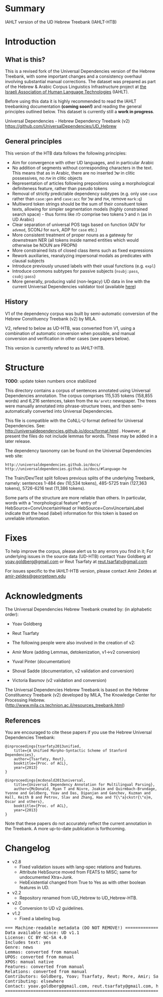 # Summary

IAHLT version of the UD Hebrew Treebank (IAHLT-HTB)


# Introduction

## What is this?

This is a revised fork of the Universal Dependencies version of the Hebrew Treebank, with some important changes and a consistency overhaul involving substantial manual corrections. The dataset was prepared as part of the Hebrew & Arabic Corpus Linguistics Infrastructure project at [the Israeli Association of Human Language Technologies](https://www.iahlt.org/) (IAHLT).

Before using this data it is highly recommended to read the IAHLT treebanking documentation **(coming soon!)** and reading the general principles outlined below. This dataset is currently still a **work in progress**.

Universal Dependencies - Hebrew Dependency Treebank (v2)
https://github.com/UniversalDependencies/UD_Hebrew

## General principles

This version of the HTB data follows the following principles:

  * Aim for convergence with other UD languages, and in particular Arabic
  * No addition of segments without corresponding characters in the text. This means that as in Arabic, there are no inserted _של_ in clitic possessives, no _את_ in clitic objects
  * Representation of articles following prepositions using a morphological definiteness feature, rather than pseudo tokens
  * Removal of strictly predictable dependency subtypes (e.g. only use `case` rather than `case:gen` and `case:acc` for של and את, remove `mark:q`)
  * Multiword token strings should be the sum of their consituent token texts, allowing for simpler segmentation models (highly constrained search space) - thus forms like לה comprise two tokens ל and ה (as in UD Arabic)
  * Clear separation of universal POS tags based on function (ADV for `advmod`, SCONJ for `mark`, ADP for `case` etc.)
  * More consistent treatment of proper nouns as a gateway for downstream NER (all tokens inside named entities which would otherwise be NOUN are PROPN)
  * More constrained lists of closed class items such as fixed expressions
  * Rework auxiliaries, reanalyzing impersonal modals as predicates with clausal subjects
  * Introduce previously unused labels with their usual functions (e.g. `expl`)
  * Introduce commons subtypes for passive subjects (`nsubj:pass`, `csubj:pass`)
  * More generally, producing valid (non-legacy) UD data in line with the current Universal Dependencies validator tool (available [here](https://github.com/UniversalDependencies/tools))

## History

V1 of the dependency corpus was built by semi-automatic conversion of the Hebrew Constituency Treebank (v2) by MILA.

V2, refered to below as UD-HTB, was converted from V1, using a combination of automatic conversion when possible, and manual conversion and verification in other cases (see papers below).

This version is currently refered to as IAHLT-HTB.

# Structure

**TODO**: update token numbers once stabilized

This directory contains a corpus of sentences annotated using Universal Dependencies annotation.
The corpus comprises 115,535 tokens (158,855 words) and 6,216 sentences, taken from the `Ha'aretz` newspaper.
The trees were manually annotated into phrase-structure trees, and then semi-automatically converted
into Universal Dependencies.

This file is compatible with the CoNLL-U format defined for Universal Dependencies. See:
http://universaldependencies.github.io/docs/format.html . However, at present the files do not
include lemmas for words. These may be added in a later release.

The dependency taxonomy can be found on the Universal Dependencies web site:

    http://universaldependencies.github.io/docs/
    http://universaldependencies.github.io/docs/#language-he

The Train/Dev/Test split follows previous splits of the underlying Treebank, namely:
sentences 1-484 dev (10,534 tokens), 485-5725 train (127,363 tokens), 5726-6216 test (11,386 tokens).

Some parts of the structure are more reliable than others. In particular, words with a "morphological feature"
entry of HebSource=ConvUncertainHead or HebSource=ConvUncertainLabel indicate that the head (label) information
for this token is based on unreliable information.


# Fixes

To help improve the corpus, please alert us to any errors you find in it;
For underlying issues in the source data (UD-HTB) contact Yoav Goldberg at yoav.goldberg@gmail.com or Reut Tsarfaty at reut.tsarfaty@gmail.com

For issues specific to the IAHLT-HTB version, please contact Amir Zeldes at amir-zeldes@georgetown.edu


# Acknowledgments

The Universal Dependencies Hebrew Treebank created by:
(in alphabetic order):

- Yoav Goldberg
- Reut Tsarfaty

- The following people were also involved in the creation of v2:
- Amir More (adding Lemmas, detokenization, v1->v2 conversion)
- Yuval Pinter (documentation)
- Shoval Sadde (documentation, v2 validation and conversion)
- Victoria Basmov (v2 validation and conversion)

The Universal Dependencies Hebrew Treebank is based on the
Hebrew Constituency Treebank (v2) developed by MILA, The Knowledge Center for Processing Hebrew.
(http://www.mila.cs.technion.ac.il/resources_treebank.html)

## References

You are encouraged to cite these papers if you use the Hebrew Universal Dependencies Treebank:

    @inproceedings{tsarfaty2013unified,
        title={A Unified Morpho-Syntactic Scheme of Stanford Dependencies},
        author={Tsarfaty, Reut},
        booktitle={Proc. of ACL},
        year={2013}
    }

    @inproceedings{mcdonald2013universal,
        title={Universal Dependency Annotation for Multilingual Parsing},
        author={McDonald, Ryan T and Nivre, Joakim and Quirmbach-Brundage, Yvonne and Goldberg, Yoav and Das, Dipanjan and Ganchev, Kuzman and Hall, Keith B and Petrov, Slav and Zhang, Hao and T{\"a}ckstr{\"o}m, Oscar and others},
        booktitle={Proc. of ACL},
        year={2013}
    }

Note that these papers do not accurately reflect the current annotation in the Treebank. A more up-to-date publication
is forthcoming.



# Changelog

* v2.8
  * Fixed validation issues with lang-spec relations and features.
  * Attribute HebSource moved from FEATS to MISC; same for undocumented Xtra=Junk.
  * HebExistential changed from True to Yes as with other boolean features in UD.
* v2.2
  * Repository renamed from UD_Hebrew to UD_Hebrew-HTB.
* v2.0
  * Conversion to UD v2 guidelines.
* v1.2
  * Fixed a labeling bug.



<pre>
=== Machine-readable metadata (DO NOT REMOVE!) ================================
Data available since: UD v1.1
License: CC BY-NC-SA 4.0
Includes text: yes
Genre: news
Lemmas: converted from manual
UPOS: converted from manual
XPOS: manual native
Features: converted from manual
Relations: converted from manual
Contributors: Goldberg, Yoav; Tsarfaty, Reut; More, Amir; Sadde, Shoval; Basmov, Victoria
Contributing: elsewhere
Contact: yoav.goldberg@gmail.com, reut.tsarfaty@gmail.com, habeanf@gmail.com, shovatz@gmail.com, vikasaeta@gmail.com
===============================================================================
</pre>

